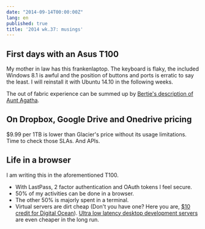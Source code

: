 ```yaml
---
date: "2014-09-14T00:00:00Z"
lang: en
published: true
title: '2014 wk.37: musings'
---
```


## First days with an Asus T100

My mother in law has this frankenlaptop. The keyboard is flaky, the
included Windows 8.1 is awful and the position of buttons and ports is
erratic to say the least. I will reinstall it with Ubuntu 14.10 in the
following weeks.

The out of fabric experience can be summed up by
[Bertie's description of Aunt Agatha][].

[Bertie's description of Aunt Agatha]: http://en.wikipedia.org/wiki/Aunt_Agatha#Aunt_Agatha_as_described_by_Bertie

## On Dropbox, Google Drive and Onedrive pricing

$9.99 per 1TB is lower than Glacier's price without its usage
limitations. Time to check those SLAs. And APIs.

## Life in a browser

I am writing this in the aforementioned T100.

- With LastPass, 2 factor authentication and OAuth tokens I feel secure.
- 50% of my activities can be done in a browser.
- The other 50% is majorly spent in a terminal.
- Virtual servers are dirt cheap (Don't you have one? Here you are,
  [$10 credit for Digital Ocean][]). [Ultra low latency desktop development servers][]
  are even cheaper in the long run.

[$10 credit for Digital Ocean]: https://www.digitalocean.com/?refcode=138dd31b1e39
[Ultra low latency desktop development servers]: http://www.amazon.es/dp/B00GHAKGDI/

